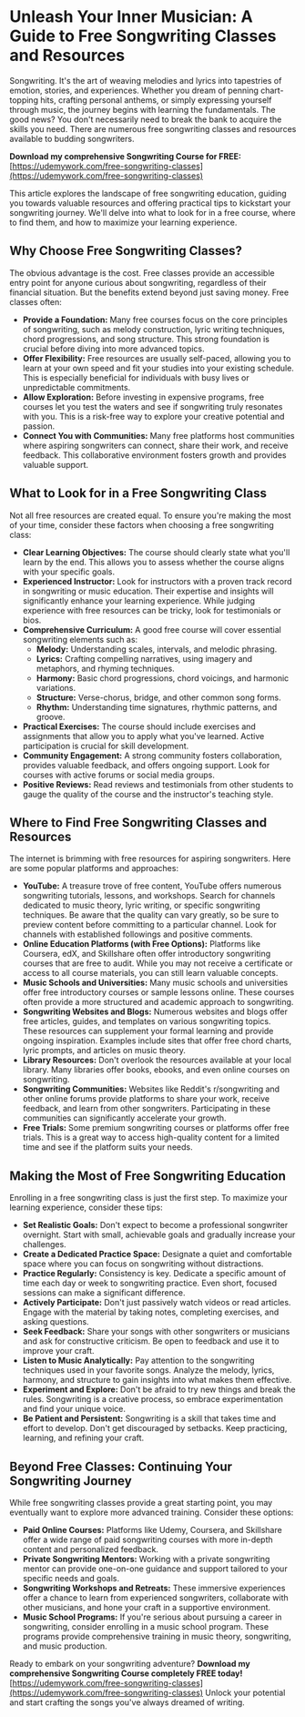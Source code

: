 # Unleash Your Inner Musician: A Guide to Free Songwriting Classes and Resources

Songwriting. It's the art of weaving melodies and lyrics into tapestries of emotion, stories, and experiences. Whether you dream of penning chart-topping hits, crafting personal anthems, or simply expressing yourself through music, the journey begins with learning the fundamentals. The good news? You don't necessarily need to break the bank to acquire the skills you need. There are numerous free songwriting classes and resources available to budding songwriters.

**Download my comprehensive Songwriting Course for FREE:** [https://udemywork.com/free-songwriting-classes](https://udemywork.com/free-songwriting-classes)

This article explores the landscape of free songwriting education, guiding you towards valuable resources and offering practical tips to kickstart your songwriting journey. We'll delve into what to look for in a free course, where to find them, and how to maximize your learning experience.

## Why Choose Free Songwriting Classes?

The obvious advantage is the cost. Free classes provide an accessible entry point for anyone curious about songwriting, regardless of their financial situation. But the benefits extend beyond just saving money. Free classes often:

*   **Provide a Foundation:** Many free courses focus on the core principles of songwriting, such as melody construction, lyric writing techniques, chord progressions, and song structure. This strong foundation is crucial before diving into more advanced topics.
*   **Offer Flexibility:** Free resources are usually self-paced, allowing you to learn at your own speed and fit your studies into your existing schedule. This is especially beneficial for individuals with busy lives or unpredictable commitments.
*   **Allow Exploration:** Before investing in expensive programs, free courses let you test the waters and see if songwriting truly resonates with you. This is a risk-free way to explore your creative potential and passion.
*   **Connect You with Communities:** Many free platforms host communities where aspiring songwriters can connect, share their work, and receive feedback. This collaborative environment fosters growth and provides valuable support.

## What to Look for in a Free Songwriting Class

Not all free resources are created equal. To ensure you're making the most of your time, consider these factors when choosing a free songwriting class:

*   **Clear Learning Objectives:** The course should clearly state what you'll learn by the end. This allows you to assess whether the course aligns with your specific goals.
*   **Experienced Instructor:** Look for instructors with a proven track record in songwriting or music education. Their expertise and insights will significantly enhance your learning experience. While judging experience with free resources can be tricky, look for testimonials or bios.
*   **Comprehensive Curriculum:** A good free course will cover essential songwriting elements such as:
    *   **Melody:** Understanding scales, intervals, and melodic phrasing.
    *   **Lyrics:** Crafting compelling narratives, using imagery and metaphors, and rhyming techniques.
    *   **Harmony:** Basic chord progressions, chord voicings, and harmonic variations.
    *   **Structure:** Verse-chorus, bridge, and other common song forms.
    *   **Rhythm:** Understanding time signatures, rhythmic patterns, and groove.
*   **Practical Exercises:** The course should include exercises and assignments that allow you to apply what you've learned. Active participation is crucial for skill development.
*   **Community Engagement:** A strong community fosters collaboration, provides valuable feedback, and offers ongoing support. Look for courses with active forums or social media groups.
*   **Positive Reviews:** Read reviews and testimonials from other students to gauge the quality of the course and the instructor's teaching style.

## Where to Find Free Songwriting Classes and Resources

The internet is brimming with free resources for aspiring songwriters. Here are some popular platforms and approaches:

*   **YouTube:** A treasure trove of free content, YouTube offers numerous songwriting tutorials, lessons, and workshops. Search for channels dedicated to music theory, lyric writing, or specific songwriting techniques. Be aware that the quality can vary greatly, so be sure to preview content before committing to a particular channel. Look for channels with established followings and positive comments.
*   **Online Education Platforms (with Free Options):** Platforms like Coursera, edX, and Skillshare often offer introductory songwriting courses that are free to audit. While you may not receive a certificate or access to all course materials, you can still learn valuable concepts.
*   **Music Schools and Universities:** Many music schools and universities offer free introductory courses or sample lessons online. These courses often provide a more structured and academic approach to songwriting.
*   **Songwriting Websites and Blogs:** Numerous websites and blogs offer free articles, guides, and templates on various songwriting topics. These resources can supplement your formal learning and provide ongoing inspiration. Examples include sites that offer free chord charts, lyric prompts, and articles on music theory.
*   **Library Resources:** Don't overlook the resources available at your local library. Many libraries offer books, ebooks, and even online courses on songwriting.
*   **Songwriting Communities:** Websites like Reddit's r/songwriting and other online forums provide platforms to share your work, receive feedback, and learn from other songwriters. Participating in these communities can significantly accelerate your growth.
*   **Free Trials:** Some premium songwriting courses or platforms offer free trials. This is a great way to access high-quality content for a limited time and see if the platform suits your needs.

## Making the Most of Free Songwriting Education

Enrolling in a free songwriting class is just the first step. To maximize your learning experience, consider these tips:

*   **Set Realistic Goals:** Don't expect to become a professional songwriter overnight. Start with small, achievable goals and gradually increase your challenges.
*   **Create a Dedicated Practice Space:** Designate a quiet and comfortable space where you can focus on songwriting without distractions.
*   **Practice Regularly:** Consistency is key. Dedicate a specific amount of time each day or week to songwriting practice. Even short, focused sessions can make a significant difference.
*   **Actively Participate:** Don't just passively watch videos or read articles. Engage with the material by taking notes, completing exercises, and asking questions.
*   **Seek Feedback:** Share your songs with other songwriters or musicians and ask for constructive criticism. Be open to feedback and use it to improve your craft.
*   **Listen to Music Analytically:** Pay attention to the songwriting techniques used in your favorite songs. Analyze the melody, lyrics, harmony, and structure to gain insights into what makes them effective.
*   **Experiment and Explore:** Don't be afraid to try new things and break the rules. Songwriting is a creative process, so embrace experimentation and find your unique voice.
*   **Be Patient and Persistent:** Songwriting is a skill that takes time and effort to develop. Don't get discouraged by setbacks. Keep practicing, learning, and refining your craft.

## Beyond Free Classes: Continuing Your Songwriting Journey

While free songwriting classes provide a great starting point, you may eventually want to explore more advanced training. Consider these options:

*   **Paid Online Courses:** Platforms like Udemy, Coursera, and Skillshare offer a wide range of paid songwriting courses with more in-depth content and personalized feedback.
*   **Private Songwriting Mentors:** Working with a private songwriting mentor can provide one-on-one guidance and support tailored to your specific needs and goals.
*   **Songwriting Workshops and Retreats:** These immersive experiences offer a chance to learn from experienced songwriters, collaborate with other musicians, and hone your craft in a supportive environment.
*   **Music School Programs:** If you're serious about pursuing a career in songwriting, consider enrolling in a music school program. These programs provide comprehensive training in music theory, songwriting, and music production.

Ready to embark on your songwriting adventure? **Download my comprehensive Songwriting Course completely FREE today!** [https://udemywork.com/free-songwriting-classes](https://udemywork.com/free-songwriting-classes) Unlock your potential and start crafting the songs you've always dreamed of writing.
